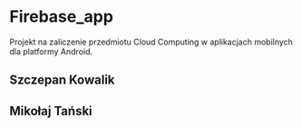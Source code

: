 # Firebase_app
Projekt na zaliczenie przedmiotu Cloud Computing w aplikacjach mobilnych dla platformy Android.

## Szczepan Kowalik
## Mikołaj Tański
